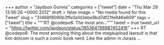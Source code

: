 
+++
author = "Jaydson Gomes"
categories = ["tweet"]
date = "Thu Mar 29 13:56:26 +0000 2012"
draft = false
image = "No media found for this Tweet"
slug = "31468f8090b3ffe0a1d3ebe8bd7df21fe846e609"
tags = ["tweet"]
title = """RT @codepo8: The most ann..."""
tweet = true
tweet_url = "https://twitter.com/jaydson/status/185364798987452416"
+++
RT @codepo8: The most annoying thing about the megaupload lawsuit is that kim dotcom is such a comic book nerd. Like the admin in Jurass ...
